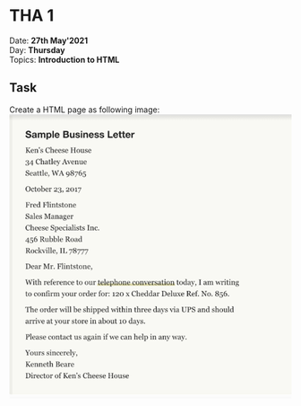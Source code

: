 # THA 1

Date: **27th May'2021**\
Day: **Thursday**\
Topics: **Introduction to HTML**

## Task

Create a HTML page as following image:
![subtask1](https://github.com/Dauntless-On-Mission/frontend-thas/blob/main/THA-1/readme-images/letter.png)
